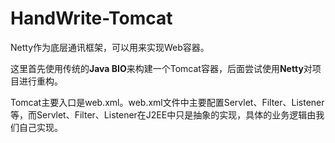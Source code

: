 # HandWrite-Tomcat

Netty作为底层通讯框架，可以用来实现Web容器。

这里首先使用传统的**Java BIO**来构建一个Tomcat容器，后面尝试使用**Netty**对项目进行重构。





​	 Tomcat主要入口是web.xml。web.xml文件中主要配置Servlet、Filter、Listener等，而Servlet、Filter、Listener在J2EE中只是抽象的实现，具体的业务逻辑由我们自己实现。

